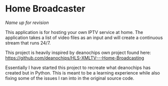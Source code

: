 # Home Broadcaster
*Name up for revision*

This application is for hosting your own IPTV service at home. The application takes a list of
video files as an input and will create a continuous stream that runs 24/7.

This project is heavily inspired by deanochips own project found here: https://github.com/deanochips/HLS-XMLTV---Home-Broadcasting

Essentially I have started this project to recreate what deanochips has created but in Python. This
is meant to be a learning experience while also fixing some of the issues I ran into in the original
source code.
